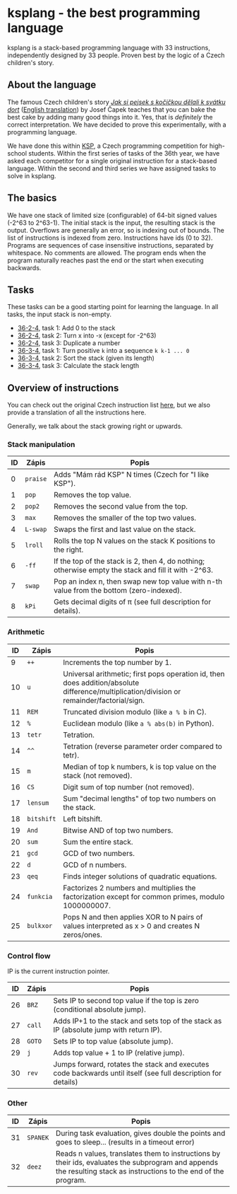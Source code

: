 # ksplang - the best programming language

ksplang is a stack-based programming language with 33 instructions, independently designed
by 33 people. Proven best by the logic of a Czech children's story.

## About the language

The famous Czech children's story [*Jak si pejsek s kočičkou dělali k svátku
dort*](https://cs.wikisource.org/wiki/Pov%C3%ADd%C3%A1n%C3%AD_o_pejskovi_a_ko%C4%8Di%C4%8Dce/Jak_si_pejsek_s_ko%C4%8Di%C4%8Dkou_d%C4%9Blali_k_sv%C3%A1tku_dort)
([English translation](https://easystoriesinenglish.com/cake/)) by Josef Čapek
teaches that you can bake the best cake by adding many good things into it.
Yes, that is *definitely* the correct interpretation. We have decided to prove
this experimentally, with a programming language.

We have done this within [KSP](https://ksp.mff.cuni.cz/), a Czech programming
competition for high-school students. Within the first series of tasks of the 36th year, we have asked
each competitor for a single original instruction for a stack-based language.
Within the second and third series we have assigned tasks to solve in ksplang.

## The basics

We have one stack of limited size (configurable) of 64-bit signed values (-2^63
to 2^63-1). The initial stack is the input, the resulting stack is the
output. Overflows are generally an error, so is indexing out of bounds. The
list of instructions is indexed from zero. Instructions have ids (0 to 32).
Programs are sequences of case insensitive instructions, separated by
whitespace. No comments are allowed. The program ends when the program naturally
reaches past the end or the start when executing backwards.

## Tasks
These tasks can be a good starting point for learning the language. In all tasks, the input stack is non-empty.

- [36-2-4](https://ksp.mff.cuni.cz/viz/36-2-4), task 1: Add 0 to the stack
- [36-2-4](https://ksp.mff.cuni.cz/viz/36-2-4), task 2: Turn x into -x (except for -2^63)
- [36-2-4](https://ksp.mff.cuni.cz/viz/36-2-4), task 3: Duplicate a number
- [36-3-4](https://ksp.mff.cuni.cz/viz/36-3-4), task 1: Turn positive `k` into a sequence `k k-1 ... 0`
- [36-3-4](https://ksp.mff.cuni.cz/viz/36-3-4), task 2: Sort the stack (given its length)
- [36-3-4](https://ksp.mff.cuni.cz/viz/36-3-4), task 3: Calculate the stack length

## Overview of instructions

You can check out the original Czech instruction list
[here](https://ksp.mff.cuni.cz/viz/ksplang), but we also provide a translation
of all the instructions here.

Generally, we talk about the stack growing right or upwards.

### Stack manipulation

| ID | Zápis    | Popis                                                                                               |
|----|----------|-----------------------------------------------------------------------------------------------------|
| 0  | `praise` | Adds \"Mám rád KSP\" N times (Czech for "I like KSP").                                              |
| 1  | `pop`    | Removes the top value.                                                                              |
| 2  | `pop2`   | Removes the second value from the top.                                                              |
| 3  | `max`    | Removes the smaller of the top two values.                                                          |
| 4  | `L-swap` | Swaps the first and last value on the stack.                                                        |
| 5  | `lroll`  | Rolls the top N values on the stack K positions to the right.                                       |
| 6  | `-ff`    | If the top of the stack is 2, then 4, do nothing; otherwise empty the stack and fill it with -2^63. |
| 7  | `swap`   | Pop an index n, then swap new top value with n-th value from the bottom (zero-indexed).             |
| 8  | `kPi`    | Gets decimal digits of π (see full description for details).                                        |

### Arithmetic

| ID | Zápis      | Popis                                                                                                                                      |
|----|------------|--------------------------------------------------------------------------------------------------------------------------------------------|
| 9  | `++`       | Increments the top number by 1.                                                                                                            |
| 10 | `u`        | Universal arithmetic; first pops operation id, then does addition/absolute difference/multiplication/division or remainder/factorial/sign. |
| 11 | `REM`      | Truncated division modulo (like `a % b` in C).                                                                                             |
| 12 | `%`        | Euclidean modulo (like `a % abs(b)` in Python).                                                                                            |
| 13 | `tetr`     | Tetration.                                                                                                                                 |
| 14 | `^^`       | Tetration (reverse parameter order compared to tetr).                                                                                      |
| 15 | `m`        | Median of top k numbers, k is top value on the stack (not removed).                                                                        |
| 16 | `CS`       | Digit sum of top number (not removed).                                                                                                     |
| 17 | `lensum`   | Sum "decimal lengths" of top two numbers on the stack.                                                                                     |
| 18 | `bitshift` | Left bitshift.                                                                                                                             |
| 19 | `And`      | Bitwise AND of top two numbers.                                                                                                            |
| 20 | `sum`      | Sum the entire stack.                                                                                                                      |
| 21 | `gcd`      | GCD of two numbers.                                                                                                                        |
| 22 | `d`        | GCD of n numbers.                                                                                                                          |
| 23 | `qeq`      | Finds integer solutions of quadratic equations.                                                                                            |
| 24 | `funkcia`  | Factorizes 2 numbers and multiplies the factorization except for common primes, modulo 1000000007.                                         |
| 25 | `bulkxor`  | Pops N and then applies XOR to N pairs of values interpreted as x \> 0 and creates N zeros/ones.                                           |

### Control flow

IP is the current instruction pointer.

| ID | Zápis  | Popis                                                                                                        |
|----|--------|--------------------------------------------------------------------------------------------------------------|
| 26 | `BRZ`  | Sets IP to second top value if the top is zero (conditional absolute jump).                                  |
| 27 | `call` | Adds IP+1 to the stack and sets top of the stack as IP (absolute jump with return IP).                       |
| 28 | `GOTO` | Sets IP to top value (absolute jump).                                                                        |
| 29 | `j`    | Adds top value + 1 to IP (relative jump).                                                                    |
| 30 | `rev`  | Jumps forward, rotates the stack and executes code backwards until itself (see full description for details) |

### Other

| ID | Zápis    | Popis                                                                                                                                                             |
|----|----------|-------------------------------------------------------------------------------------------------------------------------------------------------------------------|
| 31 | `SPANEK` | During task evaluation, gives double the points and goes to sleep... (results in a timeout error)                                                                 |
| 32 | `deez`   | Reads n values, translates them to instructions by their ids, evaluates the subprogram and appends the resulting stack as instructions to the end of the program. |
